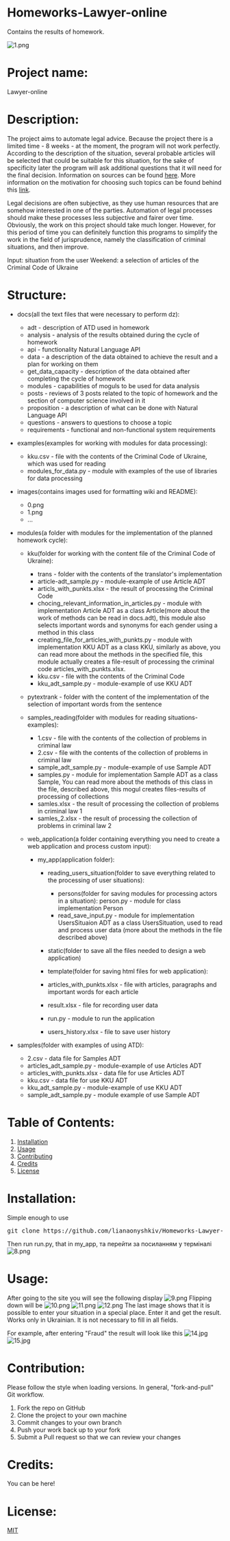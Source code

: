 # Homeworks-Lawyer-online
Contains the results of homework.

![1.png](https://github.com/lianaonyshkiv/Homeworks-Lawyer-online/blob/master/images/1.png)

# Project name: 
Lawyer-online
    
# Description: 
The project aims to automate legal advice. Because the project there is a limited time - 8 weeks - at the moment, the program will not work perfectly. According to the description of the situation, several probable articles will be selected that could be suitable for this situation, for the sake of specificity later the program will ask additional questions that it will need for the final decision. Information on sources can be found [here](https://github.com/lianaonyshkiv/Homeworks-Lawyer-online/wiki). More information on the motivation for choosing such topics can be found behind this [link](https://github.com/lianaonyshkiv/Homeworks-Lawyer-online/wiki/%D0%94%D0%BE%D0%BC%D0%B0%D1%88%D0%BD%D1%94-%D0%B7%D0%B0%D0%B2%D0%B4%D0%B0%D0%BD%D0%BD%D1%8F-%E2%84%960).

Legal decisions are often subjective, as they use human resources that are somehow interested in one of the parties. Automation of legal processes should make these processes less subjective and fairer over time. Obviously, the work on this project should take much longer. However, for this period of time you can definitely function this programs to simplify the work in the field of jurisprudence, namely the classification of criminal situations, and then improve.

Input: situation from the user
Weekend: a selection of articles of the Criminal Code of Ukraine

# Structure:
* docs(all the text files that were necessary to perform dz):

    * adt - description of ATD used in homework
    * analysis - analysis of the results obtained during the cycle of homework
    * api - functionality Natural Language API
    * data - a description of the data obtained to achieve the result and a plan for working on them
    * get_data_capacity - description of the data obtained after completing the cycle of homework
    * modules - capabilities of moguls to be used for data analysis
    * posts - reviews of 3 posts related to the topic of homework and the section of computer science involved in it
    * proposition - a description of what can be done with Natural Language API
    * questions - answers to questions to choose a topic
    * requirements - functional and non-functional system requirements
    
* examples(examples for working with modules for data processing):

    * kku.csv - file with the contents of the Criminal Code of Ukraine, which was used for reading
    * modules_for_data.py - module with examples of the use of libraries for data processing
    
* images(contains images used for formatting wiki and README):

    * 0.png
    * 1.png
    * ...
    
* modules(a folder with modules for the implementation of the planned homework cycle):

    * kku(folder for working with the content file of the Criminal Code of Ukraine):
    
        * trans - folder with the contents of the translator's implementation
        * article-adt_sample.py - module-example of use Article ADT
        * articls_with_punkts.xlsx - the result of processing the Criminal Code
        * chocing_relevant_information_in_articles.py - module with implementation Article ADT as a class Article(more about the work of              methods can be read in docs.adt), this module also selects important words and synonyms for each gender using a method in                this class
        * creating_file_for_articles_with_punkts.py - module with implementation KKU ADT as a class KKU, similarly as above, you can                  read more about the methods in the specified file, this module actually creates a file-result of processing the criminal                code articles_with_punkts.xlsx.
        * kku.csv - file with the contents of the Criminal Code
        * kku_adt_sample.py - module-example of use KKU ADT
        
    * pytextrank - folder with the content of the implementation of the selection of important words from the sentence
    * samples_reading(folder with modules for reading situations-examples):
    
        * 1.csv - file with the contents of the collection of problems in criminal law
        * 2.csv - file with the contents of the collection of problems in criminal law
        * sample_adt_sample.py - module-example of use Sample ADT
        * samples.py - module for implementation Sample ADT as a class Sample, You can read more about the methods of this class in the              file, described above, this mogul creates files-results of processing of collections
        * samles.xlsx - the result of processing the collection of problems in criminal law 1
        * samles_2.xlsx - the result of processing the collection of problems in criminal law 2
        
    * web_application(a folder containing everything you need to create a web application and process custom input):
        * my_app(application folder):
        
            * reading_users_situation(folder to save everything related to the processing of user situations):
            
                * persons(folder for saving modules for processing actors in a situation):
                    person.py - module for class implementation Person
                * read_save_input.py - module for implementation UsersSituaion ADT as a class UsersSituation, used to read and process                       user data (more about the methods in the file described above)
                
            * static(folder to save all the files needed to design a web application)
            * template(folder for saving html files for web application):
            * articles_with_punkts.xlsx - file with articles, paragraphs and important words for each article
            * result.xlsx - file for recording user data
            * run.py - module to run the application
            * users_history.xlsx - file to save user history
            
* samples(folder with examples of using ATD):

    * 2.csv - data file for Samples ADT 
    * articles_adt_sample.py - module-example of use Articles ADT
    * articles_with_punkts.xlsx - data file for use Articles ADT
    * kku.csv - data file for use KKU ADT
    * kku_adt_sample.py - module-example of use KKU ADT
    * sample_adt_sample.py - module example of use Sample ADT
    

# Table of Contents: 
1. [Installation](#installation)
2. [Usage](#usage)
3. [Contributing](#contribution)
4. [Credits](#credits)
5. [License](#license)

# Installation:

Simple enough to use
<pre>
git clone https://github.com/lianaonyshkiv/Homeworks-Lawyer-online
</pre>

Then run run.py, that in my_app, та перейти за посиланням у терміналі
![8.png](https://github.com/lianaonyshkiv/Homeworks-Lawyer-online/blob/master/images/8.png)

# Usage:

After going to the site you will see the following display
![9.png](https://github.com/lianaonyshkiv/Homeworks-Lawyer-online/blob/master/images/9.png)
Flipping down will be
![10.png](https://github.com/lianaonyshkiv/Homeworks-Lawyer-online/blob/master/images/10.png)
![11.png](https://github.com/lianaonyshkiv/Homeworks-Lawyer-online/blob/master/images/11.png)
![12.png](https://github.com/lianaonyshkiv/Homeworks-Lawyer-online/blob/master/images/12.png)
The last image shows that it is possible to enter your situation in a special place.
Enter it and get the result.
Works only in Ukrainian.
It is not necessary to fill in all fields.

For example, after entering "Fraud" the result will look like this
![14.jpg](https://github.com/lianaonyshkiv/Homeworks-Lawyer-online/blob/master/images/14.png)
![15.jpg](https://github.com/lianaonyshkiv/Homeworks-Lawyer-online/blob/master/images/15.png)

# Contribution:

Please follow the style when loading versions. In general, "fork-and-pull" Git workflow.

1) Fork the repo on GitHub
2) Clone the project to your own machine
3) Commit changes to your own branch
4) Push your work back up to your fork
5) Submit a Pull request so that we can review your changes

# Credits:

You can be here!

# License:
[MIT](https://choosealicense.com/licenses/mit/)
